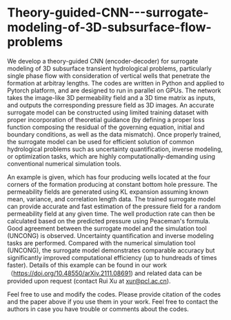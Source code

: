 # Theory-guided-CNN---surrogate-modeling-of-3D-subsurface-flow-problems

We develop a theory-guided CNN (encoder-decoder) for surrogate modeling of 3D subsurface transient hydrological problems, particularly single phase flow with consideration of vertical wells that penetrate the formation at arbitray lengths. The codes are written in Python and applied to Pytorch platform, and are designed to run in parallel on GPUs. The network takes the image-like 3D permeability field and a 3D time matrix as inputs, and outputs the corresponding pressure field as 3D images. An accurate surrogate model can be constructed using limited training dataset with proper incorporation of theoretial guidance (by defining a proper loss function composing the residual of the governing equation, initial and boundary conditions, as well as the data mismatch). Once properly trained, the surrogate model can be used for efficient solution of common hydrological problems such as uncertainty quantification, inverse modeling, or optimization tasks, which are highly computationally-demanding using conventional numerical simulation tools.

An example is given, which has four producing wells located at the four corners of the formation producing at constant bottom hole pressure. The permeability fields are generated using KL expansion assuming known mean, variance, and correlation length data. The trained surrogate model can provide accurate and fast estimation of the pressure field for a random permeability field at any given time. The well production rate can then be calculated based on the predicted pressure using Peaceman's formula. Good agreement between the surrogate model and the simulation tool (UNCONG) is observed. Uncertainty quantification and inverse modeling tasks are performed. Compared with the numerical simulation tool (UNCONG), the surrogate model demonstrates comparable accuracy but significantly improved computational efficiency (up to hundreads of times faster). Details of this example can be found in our work （https://doi.org/10.48550/arXiv.2111.08691) and related data can be provided upon request (contact Rui Xu at xur@pcl.ac.cn).

Feel free to use and modify the codes. Please provide citation of the codes and the paper above if you use them in your work. Feel free to contact the authors in case you have trouble or comments about the codes.
